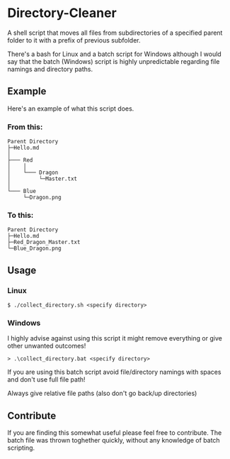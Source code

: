 # Directory-Cleaner
A shell script that moves all files from subdirectories of a specified parent folder to it with a prefix of previous subfolder. 

There's a bash for Linux and a batch script for Windows although I would say that the batch (Windows) script is highly unpredictable regarding file namings and directory paths. 

## Example
Here's an example of what this script does. 

### From this:
```
Parent Directory
├─Hello.md
│
├─── Red
│    │
│    └─── Dragon
│         └─Master.txt
│
└─── Blue
     └─Dragon.png
```

### To this:
```
Parent Directory
├─Hello.md
├─Red_Dragon_Master.txt
└─Blue_Dragon.png
```

## Usage
### Linux
```console
$ ./collect_directory.sh <specify directory>
```

### Windows
I highly advise against using this script it might remove everything or give other unwanted outcomes! 
```console
> .\collect_directory.bat <specify directory>
```

If you are using this batch script avoid file/directory namings with spaces and don't use full file path! 

Always give relative file paths (also don't go back/up directories)

## Contribute
If you are finding this somewhat useful please feel free to contribute. The batch file was thrown toghether quickly, without any knowledge of batch scripting.  
